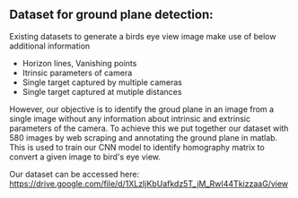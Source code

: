 ## Dataset for ground plane detection:

Existing datasets to generate a birds eye view image make use of below additional information
* Horizon lines, Vanishing points
* Itrinsic parameters of camera 
* Single target captured by multiple cameras
* Single target captured at mutiple distances

However, our objective is to identify the groud plane in an image from a single image without any information about intrinsic and extrinsic parameters of the camera. To achieve this we put together our dataset with 580 images by web scraping and annotating the ground plane in matlab. 
This is used to train our CNN model to identify homography matrix to convert a given image to bird's eye view. 

Our dataset can be accessed here: https://drive.google.com/file/d/1XLzIjKbUafkdz5T_jM_RwI44TkizzaaG/view
